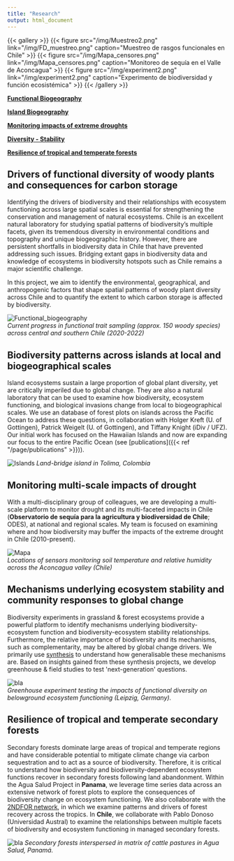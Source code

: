 ```yaml
---
title: "Research"
output: html_document
---
```


{{< gallery >}}
  {{< figure src="/img/Muestreo2.png" link="/img/FD_muestreo.png" caption="Muestreo de rasgos funcionales en Chile" >}}
  {{< figure src="/img/Mapa_censores.png" link="/img/Mapa_censores.png" caption="Monitoreo de sequía en el Valle de Aconcagua" >}}
  {{< figure src="/img/experiment2.png" link="/img/experiment2.png" caption="Experimento de biodiversidad y función ecosistémica"  >}}
{{< /gallery >}}


[**Functional Biogeography**](#drivers-of-functional-diversity-of-woody-plants-and-consequences-for-carbon-storage) 

[**Island Biogeography**](#biodiversity-patterns-across-islands-at-local-and-biogeographical-scales)

[**Monitoring impacts of extreme droughts**](#monitoring-multi-scale-impacts-of-drought)  

[**Diversity - Stability**](#mechanisms-underlying-ecosystem-stability-and-community-responses-to-global-change) 

[**Resilience of tropical and temperate forests**](#resilience-of-tropical-and-temperate-secondary-forests)  

## Drivers of functional diversity of woody plants and consequences for carbon storage

Identifying the drivers of biodiversity and their relationships with ecosystem functioning across large spatial scales is essential for strengthening the conservation and management of natural ecosystems. Chile is an excellent natural laboratory for studying spatial patterns of biodiversity’s multiple facets, given its tremendous diversity in environmental conditions and topography and unique biogeographic history. However, there are persistent shortfalls in biodiversity data in Chile that have prevented addressing such issues. Bridging extant gaps in biodiversity data and knowledge of ecosystems in biodiversity hotspots such as Chile remains a major scientific challenge.

In this project, we aim to identify the environmental, geographical, and anthropogenic factors that shape spatial patterns of woody plant diversity across Chile and to quantify the extent to which carbon storage is affected by biodiversity.  

![Functional_biogeography](/img/FD_muestreo.png)  
_Current progress in functional trait sampling (approx. 150 woody species) across central and southern Chile (2020-2022)_  

## Biodiversity patterns across islands at local and biogeographical scales  

Island ecosystems sustain a large proportion of global plant diversity, yet are critically imperiled due to global change. They are also a natural laboratory that can be used to examine how biodiversity, ecosystem functioning, and biological invasions change from local to biogeographical scales. We use an database of forest plots on islands across the Pacific Ocean to address these questions, in collaboration with Holger Kreft (U. of Gottingen), Patrick Weigelt (U. of Gottingen), and Tiffany Knight (iDiv / UFZ). Our initial work has focused on the Hawaiian Islands and now are expanding our focus to the entire Pacific Ocean (see [publications]({{< ref "/page/publications" >}})).   

![Islands](/img/islands33.png)
_Land-bridge island in Tolima, Colombia_

## Monitoring multi-scale impacts of drought    

With a multi-disciplinary group of colleagues, we are developing a multi-scale platform to 
monitor drought and its multi-faceted impacts in Chile (**Observatorio de sequía para la agricultura y biodiversidad de Chile**; ODES), at national and regional scales. My team is focused on examining where and how biodiversity may buffer the impacts of 
the extreme drought in Chile (2010-present).  

![Mapa](/img/Mapa_censores.png)  
_Locations of sensors monitoring soil temperature and relative humidity across the Aconcagua valley (Chile)_  

## Mechanisms underlying ecosystem stability and community responses to global change   

Biodiversity experiments in grassland & forest ecosystems provide a powerful platform to identify mechanisms underlying biodiversity-ecosystem function and biodiversity-ecosystem stability relationships. Furthermore, the relative importance of biodiversity and its mechanisms, such as complementarity, may be altered by global change drivers. We primarily use [synthesis](https://natureecoevocommunity.nature.com/users/173594-dylan-craven/posts/37387-synthesizing-people-and-data-to-understand-the-multiple-drivers-of-ecosystem-stability) to understand how generalisable these mechanisms are. Based on insights gained from these synthesis projects, we develop greenhouse & field studies to test 'next-generation' questions.

![bla](/img/experiment2.png)  
_Greenhouse experiment testing the impacts of functional diversity on belowground ecosystem functioning (Leipzig, Germany)._

## Resilience of tropical and temperate secondary forests    

Secondary forests dominate large areas of tropical and temperate regions and have considerable potential to mitigate climate change via carbon sequestration and to act as a source of biodiversity. Therefore, it is critical to understand how biodiversity and biodiversity-dependent ecosystem functions recover in secondary forests following land abandonment. Within the Agua Salud Project in **Panama**, we leverage time series data across an extensive network of forest plots to explore the consequences of biodiversity change on ecosystem functioning. We also collaborate with the [2NDFOR network](https://sites.google.com/view/2ndfor/home), in which we examine patterns and drivers of forest recovery across the tropics. In **Chile**, we collaborate with Pablo Donoso (Universidad Austral) to examine the relationships between multiple facets of biodiversity and ecosystem functioning in managed secondary forests.

![bla](/img/aguasalud2.png)
_Secondary forests interspersed in matrix of cattle pastures in Agua Salud, Panamá._
